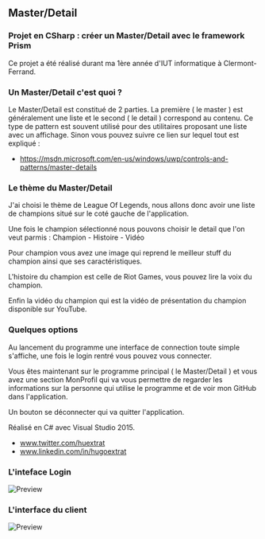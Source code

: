 ## Master/Detail

### Projet en CSharp : créer un Master/Detail avec le framework Prism

Ce projet a été réalisé durant ma 1ère année d'IUT informatique à Clermont-Ferrand.

### Un Master/Detail c'est quoi ?

Le Master/Detail est constitué de 2 parties. La première ( le master ) est généralement une liste et le second ( le detail ) correspond au contenu.
Ce type de pattern est souvent utilisé pour des utilitaires proposant une liste avec un affichage.
Sinon vous pouvez suivre ce lien sur lequel tout est expliqué :
- https://msdn.microsoft.com/en-us/windows/uwp/controls-and-patterns/master-details

### Le thème du Master/Detail

J'ai choisi le thème de League Of Legends, nous allons donc avoir une liste de champions situé sur le coté gauche de l'application.

Une fois le champion sélectionné nous pouvons choisir le detail que l'on veut parmis : Champion - Histoire - Vidéo

Pour champion vous avez une image qui reprend le meilleur stuff du champion ainsi que ses caractéristiques.

L'histoire du champion est celle de Riot Games, vous pouvez lire la voix du champion.

Enfin la vidéo du champion qui est la vidéo de présentation du champion disponible sur YouTube.

### Quelques options

Au lancement du programme une interface de connection toute simple s'affiche, une fois le login rentré vous pouvez vous connecter.

Vous êtes maintenant sur le programme principal ( le Master/Detail ) et vous avez une section MonProfil qui va vous permettre de regarder les informations sur la personne qui utilise le programme et de voir mon GitHub dans l'application.

Un bouton se déconnecter qui va quitter l'application.


Réalisé en C# avec Visual Studio 2015.


- www.twitter.com/huextrat
- www.linkedin.com/in/hugoextrat

### L'inteface Login

![Preview](http://i.imgur.com/CgJTkyL.png)

### L'interface du client

![Preview]((http://i.imgur.com/JtmE7Pw.png))
